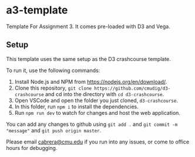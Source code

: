 # a3-template

Template For Assignment 3. It comes pre-loaded with D3 and Vega.

## Setup

This template uses the same setup as the D3 crashcourse template.

To run it, use the following commands:

1. Install Node.js and NPM from https://nodejs.org/en/download/.
2. Clone this repository, `git clone https://github.com/cmudig/d3-crashcourse` and cd into the directory with `cd d3-crashcourse`.
3. Open VSCode and open the folder you just cloned, `d3-crashcourse`.
4. In this folder, run `npm i` to install the dependencies.
5. Run `npm run dev` to watch for changes and host the web application.

You can add any changes to github using `git add .` and `git commit -m "message"` and `git push origin master`.

Please email cabrera@cmu.edu if you run into any issues, or come to office hours for debugging.
